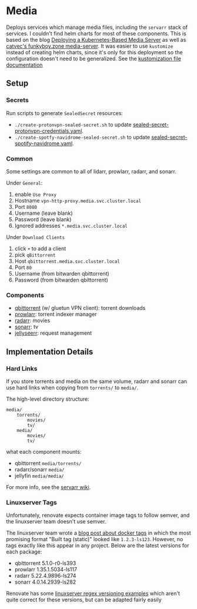 # Media

Deploys services which manage media files, including the `servarr` stack of services.
I couldn't find helm charts for most of these components.
This is based on the blog [Deploying a Kubernetes-Based Media Server][k8s-media] as well as [catvec's funkyboy.zone media-server](https://github.com/catvec/funkyboy.zone/tree/f95c01b6d1f16dd937898d9f3753cf28f17353a3/kubernetes/base/media-server).
It was easier to use `kustomize` instead of creating helm charts, since it's only for this deployment so the configuration doesn't need to be generalized.
See the [kustomization file documentation][kustomization]

[k8s-media]: https://merox.dev/blog/kubernetes-media-server/
[kustomization]: https://kubectl.docs.kubernetes.io/references/kustomize/kustomization/

## Setup

### Secrets

Run scripts to generate `SealedSecret` resources:

- `./create-protonvpn-sealed-secret.sh` to update [sealed-secret-protonvpn-credentials.yaml][].
- `./create-spotfy-navidrome-sealed-secret.sh` to update [sealed-secret-spotify-navidrome.yaml][].

[sealed-secret-protonvpn-credentials.yaml]: ./resources/sealed-secret-protonvpn-credentials.yaml
[sealed-secret-spotify-navidrome.yaml]: ./resources/sealed-secret-spotify-navidrome.yaml

### Common

Some settings are common to all of lidarr, prowlarr, radarr, and sonarr.

Under `General`:

1. enable `Use Proxy`
2. Hostname `vpn-http-proxy.media.svc.cluster.local`
3. Port `8080`
4. Username (leave blank)
5. Password (leave blank)
6. Ignored addresses `*.media.svc.cluster.local`

Under `Download Clients`

1. click `+` to add a client
2. pick `qBittorrent`
3. Host `qbittorrent.media.svc.cluster.local`
4. Port `80`
5. Username (from bitwarden qbittorrent)
6. Password (from bitwarden qbittorrent)

### Components

- [qbittorrent](./qbittorrent/) (w/ gluetun VPN client): torrent downloads
- [prowlarr](./prowlarr): torrent indexer manager
- [radarr](./radarr/): movies
- [sonarr](./sonarr/): tv
- [jellyseerr](../services/templates/jellyseerr.yaml): request management

## Implementation Details

### Hard Links

If you store torrents and media on the same volume, radarr and sonarr can use hard links when copying from `torrents/` to `media/`.

The high-level directory structure:

```text
media/
    torrents/
        movies/
        tv/
    media/
        movies/
        tv/
```

what each component mounts:

- qbittorrent `media/torrents/`
- radarr/sonarr `media/`
- jellyfin `media/media/`

For more info, see the [servarr wiki](https://wiki.servarr.com/docker-guide#consistent-and-well-planned-paths).

### Linuxserver Tags

Unfortunately, renovate expects container image tags to follow semver, and the linuxserver team doesn't use semver.

The linuxserver team wrote a [blog post about docker tags][lsio-blog-tags] in which the most promising format "Built tag (static)" looked like `1.2.3-ls123`.
However, no tags exactly like this appear in any project.
Below are the latest versions for each package:

- qbittorrent 5.1.0-r0-ls393
- prowlarr 1.35.1.5034-ls117
- radarr 5.22.4.9896-ls274
- sonarr 4.0.14.2939-ls282

Renovate has some [linuxserver regex versioning examples][renovate-regex] which aren't quite correct for these versions, but can be adapted fairly easily

[lsio-blog-tags]: https://www.linuxserver.io/blog/docker-tags-so-many-tags-so-little-time#2-build-tag-static
[renovate-regex]: https://docs.renovatebot.com/modules/versioning/regex/
